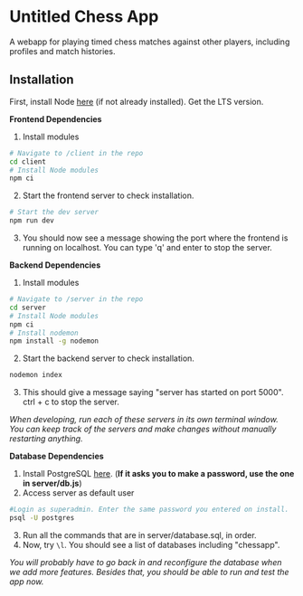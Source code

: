# Untitled Chess App

A webapp for playing timed chess matches against other players, including profiles and match histories. 

## Installation 

First, install Node [here](https://nodejs.org/en) (if not already installed). Get the LTS version. 

**Frontend Dependencies**

1. Install modules
```bash
# Navigate to /client in the repo
cd client 
# Install Node modules
npm ci
```
2. Start the frontend server to check installation.
```bash
# Start the dev server
npm run dev 
```
3. You should now see a message showing the port where the frontend is running on localhost. You can type 'q' and enter to stop the server.

**Backend Dependencies**

1. Install modules 
```bash
# Navigate to /server in the repo
cd server 
# Install Node modules
npm ci
# Install nodemon
npm install -g nodemon
```
2. Start the backend server to check installation.
```bash
nodemon index
```
3. This should give a message saying "server has started on port 5000". ctrl + c to stop the server.

*When developing, run each of these servers in its own terminal window. You can keep track of the servers and make changes without manually restarting anything.*

**Database Dependencies**
1. Install PostgreSQL [here](https://www.postgresql.org/download/). (**If it asks you to make a password, use the one in server/db.js**)
2. Access server as default user
```bash
#Login as superadmin. Enter the same password you entered on install.
psql -U postgres
```
3. Run all the commands that are in server/database.sql, in order. 
4. Now, try `\l`. You should see a list of databases including "chessapp".

*You will probably have to go back in and reconfigure the database when we add more features. Besides that, you should be able to run and test the app now.*